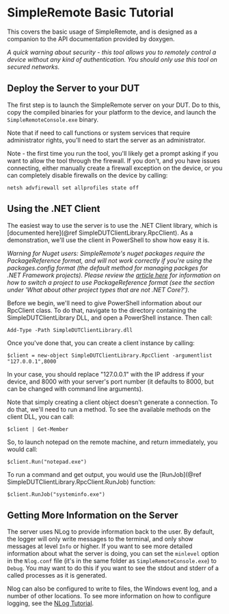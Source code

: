 # SimpleRemote Basic Tutorial #
This covers the basic usage of SimpleRemote, and is designed as a companion to the API documentation
provided by doxygen. 

*A quick warning about security - this tool allows you to remotely control a device without any kind of 
authentication. You should only use this tool on secured networks.*

## Deploy the Server to your DUT ##
The first step is to launch the SimpleRemote server on your DUT. Do to this, copy the compiled binaries for
your platform to the device, and launch the `SimpleRemoteConsole.exe` binary. 

Note that if need to call functions or system services that require administrator rights, you'll need
to start the server as an administrator. 

Note - the first time you run the tool, you'll likely get a prompt asking if you want to allow the tool
through the firewall. If you don't, and you have issues connecting, either manually create a firewall
exception on the device, or you can completely disable firewalls on the device by calling:

    netsh advfirewall set allprofiles state off

## Using the .NET Client ## 
The easiest way to use the server is to use the .NET Client library, which is
[documented here](@ref SimpleDUTClientLibrary.RpcClient). As a demonstration, we'll use the client
in PowerShell to show how easy it is.

*Warning for Nuget users: SimpleRemote's nuget packages require the PackageReference format, and will not work correctly if you're using the packages.config format (the default method for managing packges for .NET Framework projects). Please review the [article here](https://blog.nuget.org/20170316/NuGet-now-fully-integrated-into-MSBuild.html) for information on how to switch a project to use PackageReference format (see the section under 'What about other project types that are not .NET Core?').*

Before we begin, we'll need to give PowerShell information about our RpcClient class. To do that,
navigate to the directory containing the SimpleDUTClientLibrary DLL, and open a PowerShell instance. Then call:

    Add-Type -Path SimpleDUTClientLibrary.dll

Once you've done that, you can create a client instance by calling:

    $client = new-object SimpleDUTClientLibrary.RpcClient -argumentlist "127.0.0.1",8000

In your case, you should replace "127.0.0.1" with the IP address if your device, and 8000 with your
server's port number (it defaults to 8000, but can be changed with command line arguments).

Note that simply creating a client object doesn't generate a connection. To do that, we'll need
to run a method. To see the available methods on the client DLL, you can call:

    $client | Get-Member

So, to launch notepad on the remote machine, and return immediately, you would call:

    $client.Run("notepad.exe")

To run a command and get output, you would use the [RunJob](@ref SimpleDUTClientLibrary.RpcClient.RunJob) function:

    $client.RunJob("systeminfo.exe")

## Getting More Information on the Server ##
The server uses NLog to provide information back to the user. By default, the logger will only write messages
to the terminal, and only show messages at level `Info` or higher. If you want to see more detailed information
about what the server is doing, you can set the `minlevel` option in the `Nlog.conf` file (it's in the same
folder as `SimpleRemoteConsole.exe`) to `Debug`. You may want to do this if you want to see the stdout and stderr
of a called processes as it is generated. 

Nlog can also be configured to write to files, the Windows event log, and a number of other locations. To see more
information on how to configure logging, see the [NLog Tutorial](https://github.com/NLog/NLog/wiki/Tutorial#configuration).